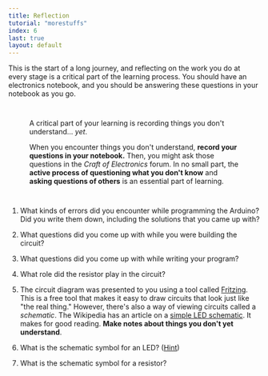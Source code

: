 ```yaml
---
title: Reflection
tutorial: "morestuffs"
index: 6
last: true
layout: default
---
```


This is the start of a long journey, and reflecting on the work you do at every stage is a critical part of the learning process. You should have an electronics notebook, and you should be answering these questions in your notebook as you go.

<div class="alert alert-success" style="margin:3em;">
<i class="fa fa-magic fa-2x pull-left"></i>
<p>A critical part of your learning is recording things you don't understand... <i>yet</i>.</p>
<p>When you encounter things you don't understand, <b>record your questions in your notebook.</b> Then, you might ask those questions in the <i>Craft of Electronics</i> forum. In no small part, the <b>active process of questioning what you don't know</b> and <b>asking questions of others</b> is an essential part of learning.</p>
</div>

1. What kinds of errors did you encounter while programming the Arduino? Did you write them down, including the solutions that you came up with?

1. What questions did you come up with while you were building the circuit? 

1. What questions did you come up with while writing your program?

1. What role did the resistor play in the circuit?

1. The circuit diagram was presented to you using a tool called [Fritzing](http://fritzing.org/). This is a free tool that makes it easy to draw circuits that look just like "the real thing." However, there's also a way of viewing circuits called a *schematic*. The Wikipedia has an article on a [simple LED schematic](http://en.wikipedia.org/wiki/LED_circuit). It makes for good reading. **Make notes about things you don't yet understand**.

1. What is the schematic symbol for an LED? ([Hint](http://bit.ly/18lwztQ))

1. What is the schematic symbol for a resistor?

